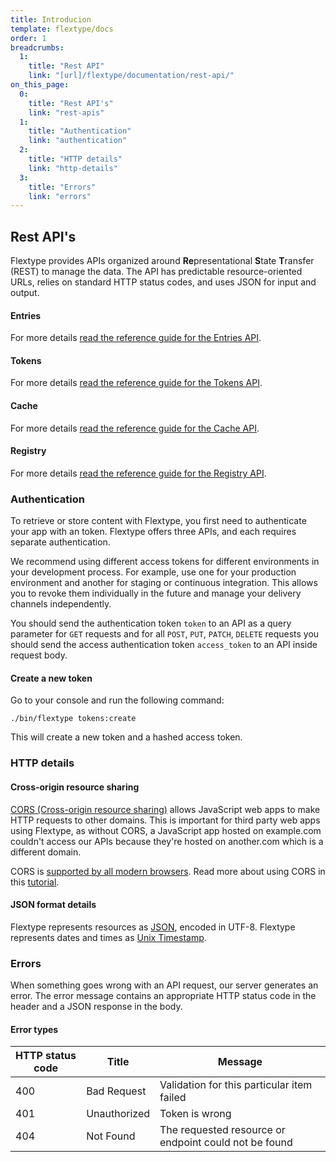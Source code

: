 ```yaml
---
title: Introducion
template: flextype/docs
order: 1
breadcrumbs:
  1:
    title: "Rest API"
    link: "[url]/flextype/documentation/rest-api/"
on_this_page:
  0:
    title: "Rest API's"
    link: "rest-apis"
  1:
    title: "Authentication"
    link: "authentication"
  2:
    title: "HTTP details"
    link: "http-details"
  3:
    title: "Errors"
    link: "errors"
---
```


## <a name="rest-apis"></a> Rest API's

Flextype provides APIs organized around <b>Re</b>presentational <b>S</b>tate <b>T</b>ransfer (REST) to manage the data. The API has predictable resource-oriented URLs, relies on standard HTTP status codes, and uses JSON for input and output.

#### Entries

For more details <a href="[url]/flextype/documentation/rest-api/entries">read the reference guide for the Entries API</a>.

#### Tokens

For more details <a href="[url]/flextype/documentation/rest-api/tokens">read the reference guide for the Tokens API</a>.

#### Cache

For more details <a href="[url]/flextype/documentation/rest-api/cache">read the reference guide for the Cache API</a>.

#### Registry

For more details <a href="[url]/flextype/documentation/rest-api/registry">read the reference guide for the Registry API</a>.

### <a name="authentication"></a> Authentication

To retrieve or store content with Flextype, you first need to authenticate your app with an token. Flextype offers three APIs, and each requires separate authentication.

We recommend using different access tokens for different environments in your development process. For example, use one for your production environment and another for staging or continuous integration. This allows you to revoke them individually in the future and manage your delivery channels independently.

You should send the authentication token `token` to an API as a query parameter for `GET` requests and for all `POST`, `PUT`, `PATCH`, `DELETE` requests you should send the access authentication token `access_token` to an API inside request body.

#### Create a new token

Go to your console and run the following command:

```text
./bin/flextype tokens:create
```

This will create a new token and a hashed access token.

### <a name="http-details"></a> HTTP details

#### Cross-origin resource sharing

[CORS (Cross-origin resource sharing)](https://en.wikipedia.org/wiki/Cross-origin_resource_sharing) allows JavaScript web apps to make HTTP requests to other domains. This is important for third party web apps using Flextype, as without CORS, a JavaScript app hosted on example.com couldn't access our APIs because they're hosted on another.com which is a different domain.

CORS is [supported by all modern browsers](https://caniuse.com/cors). Read more about using CORS in this [tutorial](https://www.html5rocks.com/tutorials/cors/).

#### JSON format details

Flextype represents resources as [JSON](https://json.org/), encoded in UTF-8. Flextype represents dates and times as [Unix Timestamp](https://www.unixtimestamp.com).

### <a name="errors"></a> Errors

When something goes wrong with an API request, our server generates an error. The error message contains an appropriate HTTP status code in the header and a JSON response in the body.

#### Error types

<table>
    <thead>
        <tr>
            <th>HTTP status code</th>
            <th>Title</th>
            <th>Message</th>
        </tr>
    </thead>
    <tbody>
        <tr>
            <td>400</td>
            <td>Bad Request</td>
            <td>Validation for this particular item failed</td>
        </tr>
        <tr>
            <td>401</td>
            <td>Unauthorized</td>
            <td>Token is wrong</td>
        </tr>
        <tr>
            <td>404</td>
            <td>Not Found</td>
            <td>The requested resource or endpoint could not be found</td>
        </tr>
    </tbody>
</table>